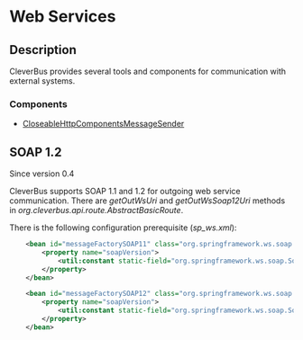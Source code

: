 # Web Services

## Description

CleverBus provides several tools and components for communication with external systems.

### Components

-   [CloseableHttpComponentsMessageSender](HTTP-Message-Sender)

## SOAP 1.2

Since version 0.4

CleverBus supports SOAP 1.1 and 1.2 for outgoing web service communication. There are *getOutWsUri* and *getOutWsSoap12Uri* methods in *org.cleverbus.api.route.AbstractBasicRoute*.

There is the following configuration prerequisite (*sp\_ws.xml*):

``` xml
    <bean id="messageFactorySOAP11" class="org.springframework.ws.soap.saaj.SaajSoapMessageFactory">
        <property name="soapVersion">
            <util:constant static-field="org.springframework.ws.soap.SoapVersion.SOAP_11"/>
        </property>
    </bean>

    <bean id="messageFactorySOAP12" class="org.springframework.ws.soap.saaj.SaajSoapMessageFactory">
        <property name="soapVersion">
            <util:constant static-field="org.springframework.ws.soap.SoapVersion.SOAP_12"/>
        </property>
    </bean>
```
